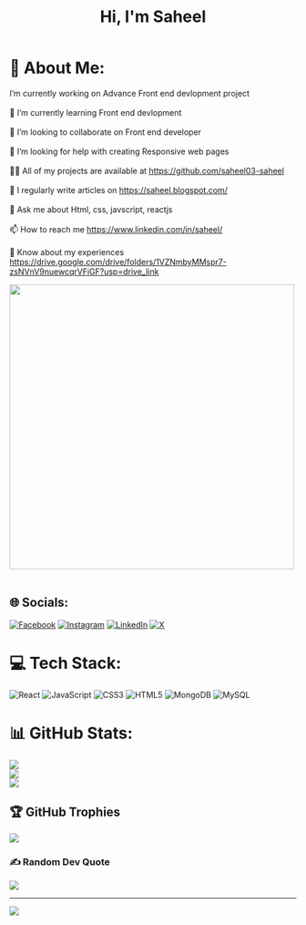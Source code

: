 <header>
  <div>
    <h1>Hi, I'm Saheel 
  </div>
</header>

# 💫 About Me:
I’m currently working on Advance Front end devlopment project<br><br>🌱 I’m currently learning Front end devlopment<br><br>👯 I’m looking to collaborate on Front end developer<br><br>🤝 I’m looking for help with creating Responsive web pages <br><br>👨‍💻 All of my projects are available at https://github.com/saheel03-saheel<br><br>📝 I regularly write articles on https://saheel.blogspot.com/<br><br>💬 Ask me about Html, css, javscript, reactjs<br><br>📫 How to reach me https://www.linkedin.com/in/saheel/<br><br>📄 Know about my experiences https://drive.google.com/drive/folders/1VZNmbyMMspr7-zsNVnV9nuewcqrVFiGF?usp=drive_link

<img src="https://user-images.githubusercontent.com/74038190/212747903-e9bdf048-2dc8-41f9-b973-0e72ff07bfba.gif" width="500">
<br><br>


## 🌐 Socials:
[![Facebook](https://img.shields.io/badge/Facebook-%231877F2.svg?logo=Facebook&logoColor=white)](https://facebook.com/saheel) [![Instagram](https://img.shields.io/badge/Instagram-%23E4405F.svg?logo=Instagram&logoColor=white)](https://instagram.com/_saheel03_) [![LinkedIn](https://img.shields.io/badge/LinkedIn-%230077B5.svg?logo=linkedin&logoColor=white)](https://linkedin.com/in/saheel) [![X](https://img.shields.io/badge/X-black.svg?logo=X&logoColor=white)](https://x.com/saheel) 

# 💻 Tech Stack:
![React](https://img.shields.io/badge/react-%2320232a.svg?style=for-the-badge&logo=react&logoColor=%2361DAFB) ![JavaScript](https://img.shields.io/badge/javascript-%23323330.svg?style=for-the-badge&logo=javascript&logoColor=%23F7DF1E) ![CSS3](https://img.shields.io/badge/css3-%231572B6.svg?style=for-the-badge&logo=css3&logoColor=white) ![HTML5](https://img.shields.io/badge/html5-%23E34F26.svg?style=for-the-badge&logo=html5&logoColor=white) ![MongoDB](https://img.shields.io/badge/MongoDB-%234ea94b.svg?style=for-the-badge&logo=mongodb&logoColor=white) ![MySQL](https://img.shields.io/badge/mysql-%2300000f.svg?style=for-the-badge&logo=mysql&logoColor=white)
# 📊 GitHub Stats:
![](https://github-readme-stats.vercel.app/api?username=sahee;&theme=vision-friendly-dark&hide_border=false&include_all_commits=false&count_private=false)<br/>
![](https://github-readme-streak-stats.herokuapp.com/?user=sahee;&theme=vision-friendly-dark&hide_border=false)<br/>
![](https://github-readme-stats.vercel.app/api/top-langs/?username=sahee;&theme=vision-friendly-dark&hide_border=false&include_all_commits=false&count_private=false&layout=compact)

## 🏆 GitHub Trophies
![](https://github-profile-trophy.vercel.app/?username=sahee;&theme=radical&no-frame=false&no-bg=false&margin-w=4)

### ✍️ Random Dev Quote
![](https://quotes-github-readme.vercel.app/api?type=horizontal&theme=radical)

---
[![](https://visitcount.itsvg.in/api?id=sahee;&icon=5&color=11)](https://visitcount.itsvg.in)

<!-- Proudly created with GPRM ( https://gprm.itsvg.in ) -->
